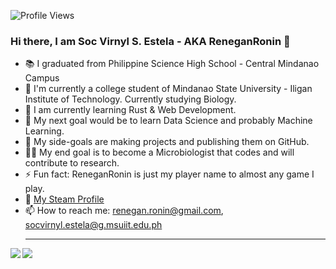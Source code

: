 ![Profile Views](https://api.ghprofile.me/view?username=ReneganRonin&label=profile_views&color=BADA55)
### Hi there, I am Soc Virnyl S. Estela - AKA ReneganRonin 👋
- :books: I graduated from Philippine Science High School - Central Mindanao Campus
- :dna: I'm currently a college student of Mindanao State University - Iligan Institute of Technology. Currently studying Biology.
- :microscope: I am currently learning Rust & Web Development.
- :herb: My next goal would be to learn Data Science and probably Machine Learning.
- :thinking: My side-goals are making projects and publishing them on GitHub.
- :scientist: My end goal is to become a Microbiologist that codes and will contribute to research.
- ⚡ Fun fact: ReneganRonin is just my player name to almost any game I play.
- :rocket: [My Steam Profile](https://steamcommunity.com/profiles/76561198316160345/)
- 📫 How to reach me: renegan.ronin@gmail.com, socvirnyl.estela@g.msuiit.edu.ph <hr>


<img align="left" src="https://github-readme-stats.vercel.app/api?username=ReneganRonin&theme=vue&count_private=true&hide_border=true" />
<img align="left" src="https://github-readme-stats.vercel.app/api/top-langs/?username=ReneganRonin&theme=vue&layout=compact&card_width=250&show_icons=true&hide_border=true"/><br>
